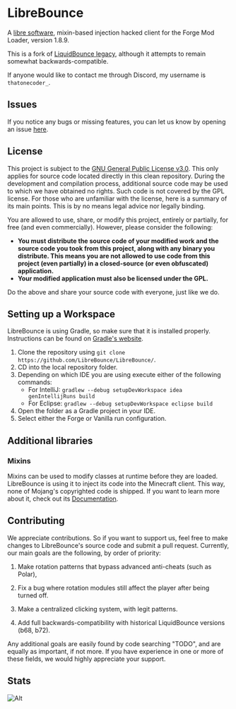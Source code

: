 # LibreBounce
A [libre software](https://www.gnu.org/philosophy/free-sw.html), mixin-based injection hacked client for the Forge Mod Loader, version 1.8.9.

This is a fork of [LiquidBounce legacy](https://github.com/CCBlueX/LiquidBounce/tree/legacy), although it attempts to remain somewhat backwards-compatible.

If anyone would like to contact me through Discord, my username is `thatonecoder_`.

## Issues
If you notice any bugs or missing features, you can let us know by opening an issue [here](https://github.com/LibreBounce/LibreBounce/issues).

## License
This project is subject to the [GNU General Public License v3.0](LICENSE). This only applies for source code located directly in this clean repository. During the development and compilation process, additional source code may be used to which we have obtained no rights. Such code is not covered by the GPL license.
For those who are unfamiliar with the license, here is a summary of its main points. This is by no means legal advice nor legally binding.

You are allowed to use, share, or modify this project, entirely or partially, for free (and even commercially). However, please consider the following:

- **You must distribute the source code of your modified work and the source code you took from this project, along with any binary you distribute. This means you are not allowed to use code from this project (even partially) in a closed-source (or even obfuscated) application.**
- **Your modified application must also be licensed under the GPL.**

Do the above and share your source code with everyone, just like we do.

## Setting up a Workspace
LibreBounce is using Gradle, so make sure that it is installed properly. Instructions can be found on [Gradle's website](https://gradle.org/install/).
1. Clone the repository using `git clone https://github.com/LibreBounce/LibreBounce/`. 
2. CD into the local repository folder.
3. Depending on which IDE you are using execute either of the following commands:
    - For IntelliJ: `gradlew --debug setupDevWorkspace idea genIntellijRuns build`
    - For Eclipse: `gradlew --debug setupDevWorkspace eclipse build`
5. Open the folder as a Gradle project in your IDE.
6. Select either the Forge or Vanilla run configuration.

## Additional libraries
### Mixins
Mixins can be used to modify classes at runtime before they are loaded. LibreBounce is using it to inject its code into the Minecraft client. This way, none of Mojang's copyrighted code is shipped. If you want to learn more about it, check out its [Documentation](https://docs.spongepowered.org/5.1.0/en/plugin/internals/mixins.html).

## Contributing
We appreciate contributions. So if you want to support us, feel free to make changes to LibreBounce's source code and submit a pull request. Currently, our main goals are the following, by order of priority:

1. Make rotation patterns that bypass advanced anti-cheats (such as Polar),
2. Fix a bug where rotation modules still affect the player after being turned off.
2. Make a centralized clicking system, with legit patterns.

4. Add full backwards-compatibility with historical LiquidBounce versions (b68, b72).

Any additional goals are easily found by code searching "TODO", and are equally as important, if not more.
If you have experience in one or more of these fields, we would highly appreciate your support.

## Stats
![Alt](https://repobeats.axiom.co/api/embed/9ba0cbee722c2c27fba8d83cfc0233dc430ea204.svg "Repobeats analytics image")
